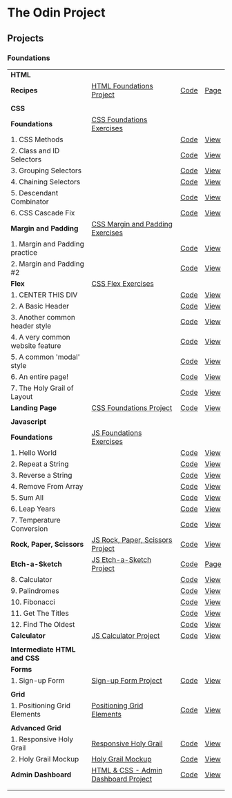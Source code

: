 # The Odin Project

## Projects

### Foundations

|                                  |                                                             |                                 |                                 |
| -------------------------------- | ----------------------------------------------------------- | ------------------------------- | ------------------------------- |
| **HTML**                         |                                                             |                                 |                                 |
| **Recipes**                      | [HTML Foundations Project][HTMLFoundationsProject]          | [Code][HTMLFoundationsCode]     | [Page][HTMLFoundationsPage]     |
|                                  |                                                             |                                 |                                 |
| **CSS**                          |                                                             |                                 |                                 |
| **Foundations**                  | [CSS Foundations Exercises][CSSFoundationsExercises]        |                                 |                                 |
| 1. CSS Methods                   |                                                             | [Code][CSSFoundationsCode1]     | [View][CSSFoundationsPage1]     |
| 2. Class and ID Selectors        |                                                             | [Code][CSSFoundationsCode2]     | [View][CSSFoundationsPage2]     |
| 3. Grouping Selectors            |                                                             | [Code][CSSFoundationsCode3]     | [View][CSSFoundationsPage3]     |
| 4. Chaining Selectors            |                                                             | [Code][CSSFoundationsCode4]     | [View][CSSFoundationsPage4]     |
| 5. Descendant Combinator         |                                                             | [Code][CSSFoundationsCode5]     | [View][CSSFoundationsPage5]     |
| 6. CSS Cascade Fix               |                                                             | [Code][CSSFoundationsCode6]     | [View][CSSFoundationsPage6]     |
| **Margin and Padding**           | [CSS Margin and Padding Exercises][CSSMarginPaddingProject] |                                 |                                 |
| 1. Margin and Padding practice   |                                                             | [Code][CSSMarginPaddingCode1]   | [View][CSSMarginPaddingPage1]   |
| 2. Margin and Padding #2         |                                                             | [Code][CSSMarginPaddingCode2]   | [View][CSSMarginPaddingPage2]   |
| **Flex**                         | [CSS Flex Exercises][CSSFlexProject]                        |                                 |                                 |
| 1. CENTER THIS DIV               |                                                             | [Code][CSSFlexCode1]            | [View][CSSFlexPage1]            |
| 2. A Basic Header                |                                                             | [Code][CSSFlexCode2]            | [View][CSSFlexPage2]            |
| 3. Another common header style   |                                                             | [Code][CSSFlexCode3]            | [View][CSSFlexPage3]            |
| 4. A very common website feature |                                                             | [Code][CSSFlexCode4]            | [View][CSSFlexPage4]            |
| 5. A common 'modal' style        |                                                             | [Code][CSSFlexCode5]            | [View][CSSFlexPage5]            |
| 6. An entire page!               |                                                             | [Code][CSSFlexCode6]            | [View][CSSFlexPage6]            |
| 7. The Holy Grail of Layout      |                                                             | [Code][CSSFlexCode7]            | [View][CSSFlexPage7]            |
| **Landing Page**                 | [CSS Foundations Project][CSSFoundationsProject]            | [Code][CSSFoundationsCode]      | [View][CSSFoundationsPage]      |
|                                  |                                                             |                                 |                                 |
| **Javascript**                   |                                                             |                                 |                                 |
| **Foundations**                  | [JS Foundations Exercises][JSFoundationsExercises]          |                                 |                                 |
| 1. Hello World                   |                                                             | [Code][JSFoundationsCode1]      | [View][JSFoundationsPage1]      |
| 2. Repeat a String               |                                                             | [Code][JSFoundationsCode2]      | [View][JSFoundationsPage2]      |
| 3. Reverse a String              |                                                             | [Code][JSFoundationsCode3]      | [View][JSFoundationsPage3]      |
| 4. Remove From Array             |                                                             | [Code][JSFoundationsCode4]      | [View][JSFoundationsPage4]      |
| 5. Sum All                       |                                                             | [Code][JSFoundationsCode5]      | [View][JSFoundationsPage5]      |
| 6. Leap Years                    |                                                             | [Code][JSFoundationsCode6]      | [View][JSFoundationsPage6]      |
| 7. Temperature Conversion        |                                                             | [Code][JSFoundationsCode7]      | [View][JSFoundationsPage7]      |
| **Rock, Paper, Scissors**        | [JS Rock, Paper, Scissors Project][JS-RPSProject]           | [Code][JS-RPSProjectCode]       | [View][JS-RPSProjectPage]       |
| **Etch-a-Sketch**                | [JS Etch-a-Sketch Project][JSEtchSketchProject]             | [Code][JSEtchSketchProjectCode] | [Page][JSEtchSketchProjectPage] |
| 8. Calculator                    |                                                             | [Code][JSFoundationsCode8]      | [View][JSFoundationsPage8]      |
| 9. Palindromes                   |                                                             | [Code][JSFoundationsCode9]      | [View][JSFoundationsPage9]      |
| 10. Fibonacci                    |                                                             | [Code][JSFoundationsCode10]     | [View][JSFoundationsPage10]     |
| 11. Get The Titles               |                                                             | [Code][JSFoundationsCode11]     | [View][JSFoundationsPage11]     |
| 12. Find The Oldest              |                                                             | [Code][JSFoundationsCode12]     | [View][JSFoundationsPage12]     |
| **Calculator**                   | [JS Calculator Project][JS-CalcProject]                     | [Code][JS-CalcProjectCode]      | [View][JS-CalcProjectPage]      |
|                                  |                                                             |                                 |                                 |
| **Intermediate HTML and CSS**    |                                                             |                                 |                                 |
| **Forms**                        |                                                             |                                 |                                 |
| 1. Sign-up Form                  | [Sign-up Form Project][Sign-upProject]                      | [Code][Sign-upProjectCode]      | [View][Sign-upProjectPage]      |
|                                  |                                                             |                                 |                                 |
| **Grid**                         |                                                             |                                 |                                 |
| 1. Positioning Grid Elements     | [Positioning Grid Elements][GridExercise1]                  | [Code][CSSGridCode1]            | [View][CSSGridPage1]            |
|                                  |                                                             |                                 |                                 |
| **Advanced Grid**                |                                                             |                                 |                                 |
| 1. Responsive Holy Grail         | [Responsive Holy Grail][AdvancedGridExercise1]              | [Code][CSSAdvancedGridCode1]    | [View][CSSAdvancedGridPage1]    |
| 2. Holy Grail Mockup             | [Holy Grail Mockup][AdvancedGridExercise2]                  | [Code][CSSAdvancedGridCode2]    | [View][CSSAdvancedGridPage2]    |
| **Admin Dashboard**              | [HTML & CSS - Admin Dashboard Project][AdminDashProject]    | [Code][AdminDashCode]           | [View][AdminDashPage]           |
|                                  |                                                             |                                 |                                 |
|                                  |                                                             |                                 |                                 |

[HTMLFoundationsProject]: https://www.theodinproject.com/lessons/foundations-recipes
[HTMLFoundationsCode]: ./odin-recipes/
[HTMLFoundationsPage]: https://fhmurakami.github.io/the-odin-project/odin-recipes

<!--  -->

[CSSFoundationsExercises]: https://www.theodinproject.com/lessons/foundations-intro-to-css
[CSSFoundationsCode1]: https://github.com/fhmurakami/the-odin-project/tree/main/css-exercises/foundations/intro-to-css/01-css-methods
[CSSFoundationsPage1]: https://fhmurakami.github.io/the-odin-project/css-exercises/foundations/intro-to-css/01-css-methods/index.html
[CSSFoundationsCode2]: https://github.com/fhmurakami/the-odin-project/tree/main/css-exercises/foundations/intro-to-css/02-class-id-selectors
[CSSFoundationsPage2]: https://fhmurakami.github.io/the-odin-project/css-exercises/foundations/intro-to-css/02-class-id-selectors/index.html
[CSSFoundationsCode3]: https://github.com/fhmurakami/the-odin-project/tree/main/css-exercises/foundations/intro-to-css/03-grouping-selectors
[CSSFoundationsPage3]: https://fhmurakami.github.io/the-odin-project/css-exercises/foundations/intro-to-css/03-grouping-selectors/index.html
[CSSFoundationsCode4]: https://github.com/fhmurakami/the-odin-project/tree/main/css-exercises/foundations/intro-to-css/04-chaining-selectors
[CSSFoundationsPage4]: https://fhmurakami.github.io/the-odin-project/css-exercises/foundations/intro-to-css/04-chaining-selectors/index.html
[CSSFoundationsCode5]: https://github.com/fhmurakami/the-odin-project/tree/main/css-exercises/foundations/intro-to-css/05-descendant-combinator
[CSSFoundationsPage5]: https://fhmurakami.github.io/the-odin-project/css-exercises/foundations/intro-to-css/05-descendant-combinator/index.html
[CSSFoundationsCode6]: https://github.com/fhmurakami/the-odin-project/tree/main/css-exercises/foundations/intro-to-css/06-cascade-fix
[CSSFoundationsPage6]: https://fhmurakami.github.io/the-odin-project/css-exercises/foundations/intro-to-css/06-cascade-fix/index.html

<!-- -->

[CSSMarginPaddingProject]: https://www.theodinproject.com/lessons/foundations-block-and-inline
[CSSMarginPaddingCode1]: https://github.com/fhmurakami/the-odin-project/tree/main/css-exercises/block-and-inline/01-margin-and-padding-1
[CSSMarginPaddingPage1]: https://fhmurakami.github.io/the-odin-project/css-exercises/block-and-inline/01-margin-and-padding-1/
[CSSMarginPaddingCode2]: https://github.com/fhmurakami/the-odin-project/tree/main/css-exercises/block-and-inline/02-margin-and-padding-2
[CSSMarginPaddingPage2]: https://fhmurakami.github.io/the-odin-project/css-exercises/block-and-inline/02-margin-and-padding-2/

<!--  -->

[CSSFlexProject]: https://www.theodinproject.com/lessons/foundations-alignment
[CSSFlexCode1]: https://github.com/fhmurakami/the-odin-project/tree/main/css-exercises/flex/01-flex-center
[CSSFlexPage1]: https://fhmurakami.github.io/the-odin-project/css-exercises/flex/01-flex-center/
[CSSFlexCode2]: https://github.com/fhmurakami/the-odin-project/tree/main/css-exercises/flex/02-flex-header
[CSSFlexPage2]: https://fhmurakami.github.io/the-odin-project/css-exercises/flex/02-flex-header/
[CSSFlexCode3]: https://github.com/fhmurakami/the-odin-project/tree/main/css-exercises/flex/03-flex-header-2
[CSSFlexPage3]: https://fhmurakami.github.io/the-odin-project/css-exercises/flex/03-flex-header-2/
[CSSFlexCode4]: https://github.com/fhmurakami/the-odin-project/tree/main/css-exercises/flex/04-flex-information
[CSSFlexPage4]: https://fhmurakami.github.io/the-odin-project/css-exercises/flex/04-flex-information/
[CSSFlexCode5]: https://github.com/fhmurakami/the-odin-project/tree/main/css-exercises/flex/05-flex-modal
[CSSFlexPage5]: https://fhmurakami.github.io/the-odin-project/css-exercises/flex/05-flex-modal/
[CSSFlexCode6]: https://github.com/fhmurakami/the-odin-project/tree/main/css-exercises/flex/06-flex-layout
[CSSFlexPage6]: https://fhmurakami.github.io/the-odin-project/css-exercises/flex/06-flex-layout/
[CSSFlexCode7]: https://github.com/fhmurakami/the-odin-project/tree/main/css-exercises/flex/07-flex-layout-2
[CSSFlexPage7]: https://fhmurakami.github.io/the-odin-project/css-exercises/flex/07-flex-layout-2/

<!--  -->

[CSSFoundationsProject]: https://www.theodinproject.com/lessons/foundations-landing-page
[CSSFoundationsCode]: https://github.com/fhmurakami/the-odin-project/tree/main/landing-page
[CSSFoundationsPage]: https://fhmurakami.github.io/the-odin-project/landing-page/

<!--  -->

[JSFoundationsExercises]: https://www.theodinproject.com/lessons/foundations-arrays-and-loops
[JSFoundationsCode1]: https://github.com/fhmurakami/the-odin-project/tree/main/javascript-exercises/01_helloWorld
[JSFoundationsPage1]: https://fhmurakami.github.io/the-odin-project/javascript-exercises/01_helloWorld/
[JSFoundationsCode2]: https://github.com/fhmurakami/the-odin-project/tree/main/javascript-exercises/02_repeatString
[JSFoundationsPage2]: https://fhmurakami.github.io/the-odin-project/javascript-exercises/02_repeatString/
[JSFoundationsCode3]: https://github.com/fhmurakami/the-odin-project/tree/main/javascript-exercises/03_reverseString
[JSFoundationsPage3]: https://fhmurakami.github.io/the-odin-project/javascript-exercises/03_reverseString/
[JSFoundationsCode4]: https://github.com/fhmurakami/the-odin-project/tree/main/javascript-exercises/04_removeFromArray
[JSFoundationsPage4]: https://fhmurakami.github.io/the-odin-project/javascript-exercises/04_removeFromArray/
[JSFoundationsCode5]: https://github.com/fhmurakami/the-odin-project/tree/main/javascript-exercises/05_sumAll
[JSFoundationsPage5]: https://fhmurakami.github.io/the-odin-project/javascript-exercises/05_sumAll/
[JSFoundationsCode6]: https://github.com/fhmurakami/the-odin-project/tree/main/javascript-exercises/06_leapYears
[JSFoundationsPage6]: https://fhmurakami.github.io/the-odin-project/javascript-exercises/06_leapYears/
[JSFoundationsCode7]: https://github.com/fhmurakami/the-odin-project/tree/main/javascript-exercises/07_tempConversion
[JSFoundationsPage7]: https://fhmurakami.github.io/the-odin-project/javascript-exercises/07_tempConversion/
[JSFoundationsCode8]: https://github.com/fhmurakami/the-odin-project/tree/main/javascript-exercises/08_calculator
[JSFoundationsPage8]: https://fhmurakami.github.io/the-odin-project/javascript-exercises/08_calculator/
[JSFoundationsCode9]: https://github.com/fhmurakami/the-odin-project/tree/main/javascript-exercises/09_palindromes
[JSFoundationsPage9]: https://fhmurakami.github.io/the-odin-project/javascript-exercises/09_palindromes/
[JSFoundationsCode10]: https://github.com/fhmurakami/the-odin-project/tree/main/javascript-exercises/10_fibonacci
[JSFoundationsPage10]: https://fhmurakami.github.io/the-odin-project/javascript-exercises/10_fibonacci/
[JSFoundationsCode11]: https://github.com/fhmurakami/the-odin-project/tree/main/javascript-exercises/11_getTheTitles
[JSFoundationsPage11]: https://fhmurakami.github.io/the-odin-project/javascript-exercises/11_getTheTitles/
[JSFoundationsCode12]: https://github.com/fhmurakami/the-odin-project/tree/main/javascript-exercises/12_findTheOldest
[JSFoundationsPage12]: https://fhmurakami.github.io/the-odin-project/javascript-exercises/12_findTheOldest/

<!--  -->

[JS-RPSProject]: https://www.theodinproject.com/lessons/foundations-rock-paper-scissors
[JS-RPSProjectCode]: https://github.com/fhmurakami/the-odin-project/tree/main/rock-paper-scissors
[JS-RPSProjectPage]: https://fhmurakami.github.io/the-odin-project/rock-paper-scissors/index.html

<!--  -->

[JSEtchSketchProject]: https://www.theodinproject.com/lessons/foundations-etch-a-sketch
[JSEtchSketchProjectCode]: https://github.com/fhmurakami/the-odin-project/tree/main/etch-a-sketch
[JSEtchSketchProjectPage]: https://fhmurakami.github.io/the-odin-project/etch-a-sketch/index.html

<!--  -->

[JS-CalcProject]: https://www.theodinproject.com/lessons/foundations-calculator
[JS-CalcProjectCode]: https://github.com/fhmurakami/the-odin-project/tree/main/calculator
[JS-CalcProjectPage]: https://fhmurakami.github.io/the-odin-project/calculator/index.html

<!--  -->

[Sign-upProject]: https://www.theodinproject.com/lessons/node-path-intermediate-html-and-css-sign-up-form
[Sign-upProjectCode]: https://github.com/fhmurakami/the-odin-project/tree/main/sign-up-form
[Sign-upProjectPage]: https://fhmurakami.github.io/the-odin-project/sign-up-form/index.html

<!--  -->

[GridExercise1]: https://www.theodinproject.com/lessons/node-path-intermediate-html-and-css-positioning-grid-elements
[CSSGridCode1]: https://github.com/fhmurakami/the-odin-project/tree/main/css-exercises/intermediate-html-css/positioning-grid/01-basic-holy-grail
[CSSGridPage1]: https://fhmurakami.github.io/the-odin-project/css-exercises/intermediate-html-css/positioning-grid/01-basic-holy-grail/

<!--  -->

[AdvancedGridExercise1]: https://www.theodinproject.com/lessons/node-path-intermediate-html-and-css-advanced-grid-properties
[CSSAdvancedGridCode1]: https://github.com/fhmurakami/the-odin-project/tree/main/css-exercises/intermediate-html-css/advanced-grid/01-responsive-holy-grail
[CSSAdvancedGridPage1]: https://fhmurakami.github.io/the-odin-project/css-exercises/intermediate-html-css/advanced-grid/01-responsive-holy-grail/
[AdvancedGridExercise2]: https://www.theodinproject.com/lessons/node-path-intermediate-html-and-css-advanced-grid-properties
[CSSAdvancedGridCode2]: https://github.com/fhmurakami/the-odin-project/tree/main/css-exercises/intermediate-html-css/advanced-grid/02-holy-grail-mockup
[CSSAdvancedGridPage2]: https://fhmurakami.github.io/the-odin-project/css-exercises/intermediate-html-css/advanced-grid/02-holy-grail-mockup/

<!--  -->

[AdminDashProject]: https://www.theodinproject.com/lessons/node-path-intermediate-html-and-css-admin-dashboard
[AdminDashCode]: https://github.com/fhmurakami/the-odin-project/tree/main/css-exercises/intermediate-html-css/admin-dashboard
[AdminDashPage]: https://fhmurakami.github.io/the-odin-project/css-exercises/intermediate-html-css/admin-dashboard/

<!--  -->
